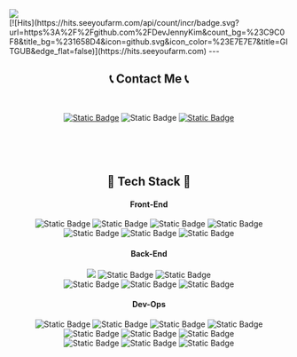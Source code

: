 <img src="https://capsule-render.vercel.app/api?type=venom&color=auto&height=300&section=header&text=Welcome%20to%20Jenny's%20GitHub&fontSize=85" />

<br>
[![Hits](https://hits.seeyoufarm.com/api/count/incr/badge.svg?url=https%3A%2F%2Fgithub.com%2FDevJennyKim&count_bg=%23C9C0F8&title_bg=%231658D4&icon=github.svg&icon_color=%23E7E7E7&title=GITGUB&edge_flat=false)](https://hits.seeyoufarm.com)
---
<h2 align="center"> 📞 Contact Me 📞</h2>
<br>
<p align="center">
  <a href="https://www.linkedin.com/in/devjennykim/"><img alt="Static Badge" src="https://img.shields.io/badge/LinkedIn-%230A66C2?style=for-the-badge&logoSize=auto&color=%230A66C2"></a>
  <a mailto="jennykim.itjobs@gmail.com"><img alt="Static Badge" src="https://img.shields.io/badge/Gmail-white?style=for-the-badge&logo=gmail&logoColor=white&logoSize=auto&color=%23EA4335"></a>
  <a href="https://devjennykim.netlify.app/"><img alt="Static Badge" src="https://img.shields.io/badge/Website-white?style=for-the-badge&logo=googlechrome&logoColor=white&logoSize=auto&color=%23027efb"></a>
</p>
<br><br><br>
<h2 align="center">🔨 Tech Stack 🔨</h2>
<h4 align = "center">Front-End</h4>
<p align="center">
<img alt="Static Badge" src="https://img.shields.io/badge/HTML5-white?style=for-the-badge&logo=HTML5&logoColor=white&logoSize=auto&color=%23E34F26">
<img alt="Static Badge" src="https://img.shields.io/badge/CSS3-white?style=for-the-badge&logo=css3&logoColor=white&logoSize=auto&color=%231572B6">
<img alt="Static Badge" src="https://img.shields.io/badge/SASS-white?style=for-the-badge&logo=sass&logoColor=white&logoSize=auto&color=%23CC6699">
  <img alt="Static Badge" src="https://img.shields.io/badge/Bootstrap-white?style=for-the-badge&logo=Bootstrap&logoColor=white&logoSize=auto&color=%237952B3">
  <br>
<img alt="Static Badge" src="https://img.shields.io/badge/JavaScript-white?style=for-the-badge&logo=JavaScript&logoColor=white&logoSize=auto&color=%23F7DF1E">
  <img alt="Static Badge" src="https://img.shields.io/badge/JQuery-white?style=for-the-badge&logo=jquery&logoColor=white&logoSize=auto&color=%230769AD">
  <img alt="Static Badge" src="https://img.shields.io/badge/React-white?style=for-the-badge&logo=React&logoColor=white&logoSize=auto&color=%2361DAFB">
</p>
<h4 align = "center">Back-End</h4>
<p align="center">
  <img src="https://img.shields.io/badge/Java-007396?style=for-the-badge&logo=Java&logoColor=white">
  <img alt="Static Badge" src="https://img.shields.io/badge/Node.js%20-%20white?style=for-the-badge&logo=Node.js&logoColor=white&logoSize=auto&color=%235FA04E">
<img alt="Static Badge" src="https://img.shields.io/badge/Axios%20-%20white?style=for-the-badge&logo=Axios&logoColor=white&logoSize=auto&color=%235A29E4">
<br>
  <img alt="Static Badge" src="https://img.shields.io/badge/MySQL-%20white?style=for-the-badge&logo=MySQL&logoColor=white&logoSize=auto&color=%234479A1">
  <img alt="Static Badge" src="https://img.shields.io/badge/NGINX-%20white?style=for-the-badge&logo=MySQL&logoColor=white&logoSize=auto&color=%23009639">
  <img alt="Static Badge" src="https://img.shields.io/badge/Apache-%20white?style=for-the-badge&logo=Apache&logoColor=white&logoSize=auto&color=%23D22128">
<br>
</p>
<h4 align = "center">Dev-Ops</h4>
<p align="center">
  <img alt="Static Badge" src="https://img.shields.io/badge/Git-%20white?style=for-the-badge&logo=git&logoColor=white&logoSize=auto&color=%23F05032">
  <img alt="Static Badge" src="https://img.shields.io/badge/Azure-white?style=for-the-badge&logoSize=auto&color=%23007FFF">
<img alt="Static Badge" src="https://img.shields.io/badge/linux-%20black?style=for-the-badge&logo=linux&logoColor=black&logoSize=auto&color=%23FCC624">
<img alt="Static Badge" src="https://img.shields.io/badge/slack-%20white?style=for-the-badge&logo=slack&logoColor=white&logoSize=auto&color=%234A154B">
<br>
  <img alt="Static Badge" src="https://img.shields.io/badge/evernote-%20white?style=for-the-badge&logo=evernote&logoColor=white&logoSize=auto&color=%2300A82D">
<img alt="Static Badge" src="https://img.shields.io/badge/notion-%20white?style=for-the-badge&logo=notion&logoColor=white&logoSize=auto&color=black">
<img alt="Static Badge" src="https://img.shields.io/badge/-white?style=for-the-badge&logo=zoom&logoColor=white&logoSize=auto&color=%230B5CFF">
  <br>
  <img alt="Static Badge" src="https://img.shields.io/badge/office365-white?style=for-the-badge&logoColor=white&logoSize=auto&color=%23D24726">
<img alt="Static Badge" src="https://img.shields.io/badge/Onedrive-white?style=for-the-badge&logoColor=white&logoSize=auto&color=%230072C6">
<img alt="Static Badge" src="https://img.shields.io/badge/Teams-white?style=for-the-badge&logoColor=white&logoSize=auto&color=%236264A7">
</p>

